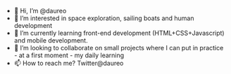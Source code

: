 - 👋 Hi, I’m @daureo
- 👀 I’m interested in space exploration, sailing boats and human development
- 🌱 I’m currently learning front-end development (HTML+CSS+Javascript) and mobile development.
- 💞️ I’m looking to collaborate on small projects where I can put in practice - at a first moment - my daily learning
- 📫 How to reach me? Twitter@daureo

<!---
daureo/daureo is a ✨ special ✨ repository because its `README.md` (this file) appears on your GitHub profile.
You can click the Preview link to take a look at your changes.
--->
